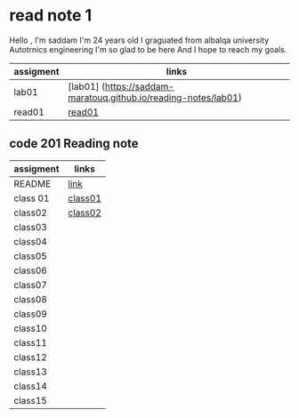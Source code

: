 # read note 1 

Hello , I'm saddam 
I'm 24 years old 
I graguated  from albalqa university 
Autotrnics engineering 
I'm so glad to be here 
And I hope to reach my goals.

| assigment      | links |
| ----------- | ----------- |
| lab01      | [lab01]   (https://saddam-maratouq.github.io/reading-notes/lab01)      |
| read01 |[read01](https://saddam-maratouq.github.io/reading-notes/read01)        |



## code 201 Reading note 


| assigment       | links  |
| ----------- | ----------- |
|    README         | [link](https://saddam-maratouq.github.io/reading-notes/)            |
  class 01   |[class01]()            |
| class02     |[class02]()       
| class03  |  |[class03]()       
| class04  |  |[class04]()     
| class05  |  |[class05]()       
| class06  |  |[class06]()       
| class07  |  |[class07]()
| class08  |  |[class08 ]()
| class09  |  |[class09]()
| class10  |  |[ class10]()
| class11  |  |[class11]()
| class12  |  |[class12]()
| class13  |  |[class13]()
| class14  |  |[class14]()
| class15  |  |[class15]()

 
